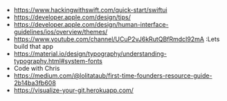- https://www.hackingwithswift.com/quick-start/swiftui
- https://developer.apple.com/design/tips/
- https://developer.apple.com/design/human-interface-guidelines/ios/overview/themes/
- https://www.youtube.com/channel/UCuP2vJ6kRutQBfRmdcI92mA :Lets build that app
- https://material.io/design/typography/understanding-typography.html#system-fonts
- Code with Chris
- https://medium.com/@lolitataub/first-time-founders-resource-guide-2b14ba3fb608
- https://visualize-your-git.herokuapp.com/

